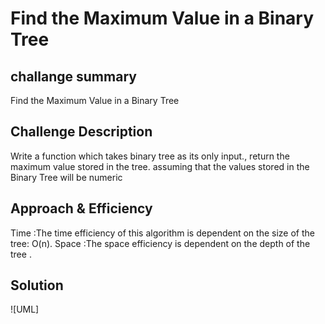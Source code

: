 # Find the Maximum Value in a Binary Tree
## challange summary 

Find the Maximum Value in a Binary Tree
## Challenge Description
Write a function  which takes binary tree as its only input., return the maximum value stored in the tree. assuming that the values stored in the Binary Tree will be numeric
 

## Approach & Efficiency

Time :The time efficiency of this algorithm is dependent on the size of the tree: O(n).
Space :The space efficiency is dependent on the depth of the tree . 

## Solution

![UML]
